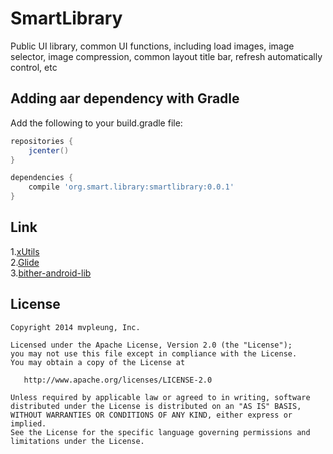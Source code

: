# SmartLibrary
	
Public UI library, common UI functions, including load images, image selector, image compression, common layout title bar, refresh automatically control, etc

## Adding aar dependency with Gradle

Add the following to your build.gradle file:

```groovy
repositories {
    jcenter()
}

dependencies {
    compile 'org.smart.library:smartlibrary:0.0.1'
}
```

Link
-------

1.[xUtils](https://github.com/wyouflf/xUtils3) <br>
2.[Glide](https://github.com/bumptech/glide) <br>
3.[bither-android-lib](https://github.com/bither/bither-android-lib) 

License
-------

    Copyright 2014 mvpleung, Inc.

    Licensed under the Apache License, Version 2.0 (the "License");
    you may not use this file except in compliance with the License.
    You may obtain a copy of the License at

       http://www.apache.org/licenses/LICENSE-2.0

    Unless required by applicable law or agreed to in writing, software
    distributed under the License is distributed on an "AS IS" BASIS,
    WITHOUT WARRANTIES OR CONDITIONS OF ANY KIND, either express or implied.
    See the License for the specific language governing permissions and
    limitations under the License.